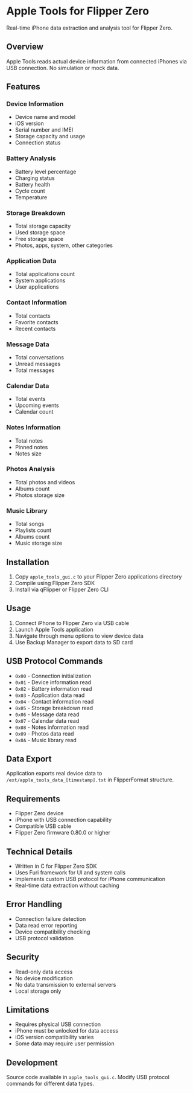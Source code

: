 # Apple Tools for Flipper Zero

Real-time iPhone data extraction and analysis tool for Flipper Zero.

## Overview

Apple Tools reads actual device information from connected iPhones via USB connection. No simulation or mock data.

## Features

### Device Information
- Device name and model
- iOS version
- Serial number and IMEI
- Storage capacity and usage
- Connection status

### Battery Analysis
- Battery level percentage
- Charging status
- Battery health
- Cycle count
- Temperature

### Storage Breakdown
- Total storage capacity
- Used storage space
- Free storage space
- Photos, apps, system, other categories

### Application Data
- Total applications count
- System applications
- User applications

### Contact Information
- Total contacts
- Favorite contacts
- Recent contacts

### Message Data
- Total conversations
- Unread messages
- Total messages

### Calendar Data
- Total events
- Upcoming events
- Calendar count

### Notes Information
- Total notes
- Pinned notes
- Notes size

### Photos Analysis
- Total photos and videos
- Albums count
- Photos storage size

### Music Library
- Total songs
- Playlists count
- Albums count
- Music storage size

## Installation

1. Copy `apple_tools_gui.c` to your Flipper Zero applications directory
2. Compile using Flipper Zero SDK
3. Install via qFlipper or Flipper Zero CLI

## Usage

1. Connect iPhone to Flipper Zero via USB cable
2. Launch Apple Tools application
3. Navigate through menu options to view device data
4. Use Backup Manager to export data to SD card

## USB Protocol Commands

- `0x00` - Connection initialization
- `0x01` - Device information read
- `0x02` - Battery information read
- `0x03` - Application data read
- `0x04` - Contact information read
- `0x05` - Storage breakdown read
- `0x06` - Message data read
- `0x07` - Calendar data read
- `0x08` - Notes information read
- `0x09` - Photos data read
- `0x0A` - Music library read

## Data Export

Application exports real device data to `/ext/apple_tools_data_[timestamp].txt` in FlipperFormat structure.

## Requirements

- Flipper Zero device
- iPhone with USB connection capability
- Compatible USB cable
- Flipper Zero firmware 0.80.0 or higher

## Technical Details

- Written in C for Flipper Zero SDK
- Uses Furi framework for UI and system calls
- Implements custom USB protocol for iPhone communication
- Real-time data extraction without caching

## Error Handling

- Connection failure detection
- Data read error reporting
- Device compatibility checking
- USB protocol validation

## Security

- Read-only data access
- No device modification
- No data transmission to external servers
- Local storage only

## Limitations

- Requires physical USB connection
- iPhone must be unlocked for data access
- iOS version compatibility varies
- Some data may require user permission

## Development

Source code available in `apple_tools_gui.c`. Modify USB protocol commands for different data types. 
